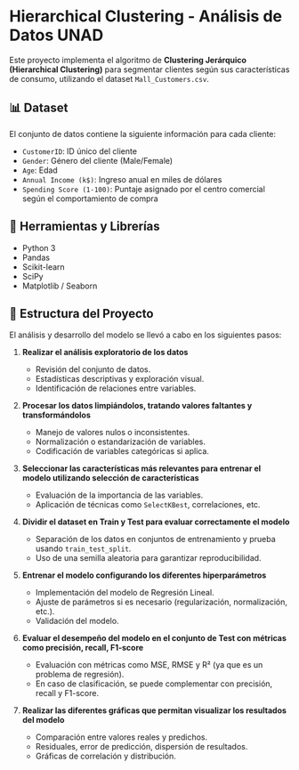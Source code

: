 # Hierarchical Clustering - Análisis de Datos UNAD

Este proyecto implementa el algoritmo de **Clustering Jerárquico (Hierarchical Clustering)** para segmentar clientes según sus características de consumo, utilizando el dataset `Mall_Customers.csv`.

## 📊 Dataset

El conjunto de datos contiene la siguiente información para cada cliente:

- `CustomerID`: ID único del cliente
- `Gender`: Género del cliente (Male/Female)
- `Age`: Edad
- `Annual Income (k$)`: Ingreso anual en miles de dólares
- `Spending Score (1-100)`: Puntaje asignado por el centro comercial según el comportamiento de compra

## 🧪 Herramientas y Librerías

- Python 3
- Pandas
- Scikit-learn
- SciPy
- Matplotlib / Seaborn

## 📁 Estructura del Proyecto

El análisis y desarrollo del modelo se llevó a cabo en los siguientes pasos:

1. **Realizar el análisis exploratorio de los datos**
   - Revisión del conjunto de datos.
   - Estadísticas descriptivas y exploración visual.
   - Identificación de relaciones entre variables.

2. **Procesar los datos limpiándolos, tratando valores faltantes y transformándolos**
   - Manejo de valores nulos o inconsistentes.
   - Normalización o estandarización de variables.
   - Codificación de variables categóricas si aplica.

3. **Seleccionar las características más relevantes para entrenar el modelo utilizando selección de características**
   - Evaluación de la importancia de las variables.
   - Aplicación de técnicas como `SelectKBest`, correlaciones, etc.

4. **Dividir el dataset en Train y Test para evaluar correctamente el modelo**
   - Separación de los datos en conjuntos de entrenamiento y prueba usando `train_test_split`.
   - Uso de una semilla aleatoria para garantizar reproducibilidad.

5. **Entrenar el modelo configurando los diferentes hiperparámetros**
   - Implementación del modelo de Regresión Lineal.
   - Ajuste de parámetros si es necesario (regularización, normalización, etc.).
   - Validación del modelo.

6. **Evaluar el desempeño del modelo en el conjunto de Test con métricas como precisión, recall, F1-score**
   - Evaluación con métricas como MSE, RMSE y R² (ya que es un problema de regresión).
   - En caso de clasificación, se puede complementar con precisión, recall y F1-score.

7. **Realizar las diferentes gráficas que permitan visualizar los resultados del modelo**
   - Comparación entre valores reales y predichos.
   - Residuales, error de predicción, dispersión de resultados.
   - Gráficas de correlación y distribución.
